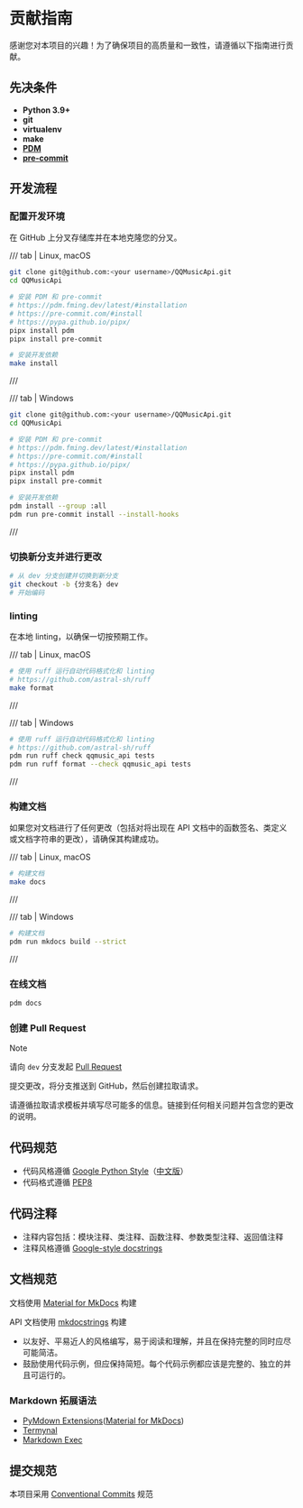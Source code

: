 # 贡献指南

感谢您对本项目的兴趣！为了确保项目的高质量和一致性，请遵循以下指南进行贡献。

## 先决条件

- **Python 3.9+**
- **git**
- **virtualenv**
- **make**
- [**PDM**](https://pdm.fming.dev/latest/#installation)
- [**pre-commit**](https://pre-commit.com/)

## 开发流程

### 配置开发环境

在 GitHub 上分叉存储库并在本地克隆您的分叉。

/// tab | Linux, macOS

```bash
git clone git@github.com:<your username>/QQMusicApi.git
cd QQMusicApi

# 安装 PDM 和 pre-commit
# https://pdm.fming.dev/latest/#installation
# https://pre-commit.com/#install
# https://pypa.github.io/pipx/
pipx install pdm
pipx install pre-commit

# 安装开发依赖
make install
```

///

/// tab | Windows

```bash
git clone git@github.com:<your username>/QQMusicApi.git
cd QQMusicApi

# 安装 PDM 和 pre-commit
# https://pdm.fming.dev/latest/#installation
# https://pre-commit.com/#install
# https://pypa.github.io/pipx/
pipx install pdm
pipx install pre-commit

# 安装开发依赖
pdm install --group :all
pdm run pre-commit install --install-hooks
```

///

### 切换新分支并进行更改

```bash
# 从 dev 分支创建并切换到新分支
git checkout -b {分支名} dev
# 开始编码
```

### linting

在本地 linting，以确保一切按预期工作。

/// tab | Linux, macOS

```bash
# 使用 ruff 运行自动代码格式化和 linting
# https://github.com/astral-sh/ruff
make format
```

///

/// tab | Windows

```bash
# 使用 ruff 运行自动代码格式化和 linting
# https://github.com/astral-sh/ruff
pdm run ruff check qqmusic_api tests
pdm run ruff format --check qqmusic_api tests
```

///

### 构建文档

如果您对文档进行了任何更改（包括对将出现在 API 文档中的函数签名、类定义或文档字符串的更改），请确保其构建成功。

/// tab | Linux, macOS

```bash
# 构建文档
make docs
```

///

/// tab | Windows

```bash
# 构建文档
pdm run mkdocs build --strict
```

///

### 在线文档

```bash
pdm docs
```

### 创建 Pull Request

> [!NOTE]
> 请向 `dev` 分支发起 [Pull Request](https://github.com/luren-dc/QQMusicapi/pulls)

提交更改，将分支推送到 GitHub，然后创建拉取请求。

请遵循拉取请求模板并填写尽可能多的信息。链接到任何相关问题并包含您的更改的说明。

## 代码规范

- 代码风格遵循 [Google Python Style](https://google.github.io/styleguide/pyguide.html)（[中文版](https://google-styleguide.readthedocs.io/zh_CN/latest/google-python-styleguide/contents.html)）
- 代码格式遵循 [PEP8](https://www.python.org/dev/peps/pep-0008/)

## 代码注释

- 注释内容包括：模块注释、类注释、函数注释、参数类型注释、返回值注释
- 注释风格遵循 [Google-style docstrings](https://google.github.io/styleguide/pyguide.html#38-comments-and-docstrings)

## 文档规范

文档使用 [Material for MkDocs](https://squidfunk.github.io/mkdocs-material/) 构建

API 文档使用 [mkdocstrings](https://mkdocstrings.github.io/) 构建

- 以友好、平易近人的风格编写，易于阅读和理解，并且在保持完整的同时应尽可能简洁。
- 鼓励使用代码示例，但应保持简短。每个代码示例都应该是完整的、独立的并且可运行的。

### Markdown 拓展语法

- [PyMdown Extensions](https://facelessuser.github.io/pymdown-extensions/extensions)([Material for MkDocs](https://squidfunk.github.io/mkdocs-material/reference/))
- [Termynal](https://termynal.github.io/termynal.py/)
- [Markdown Exec](https://pawamoy.github.io/markdown-exec/)

## 提交规范

本项目采用 [Conventional Commits](https://www.conventionalcommits.org/zh-hans/v1.0.0/) 规范
